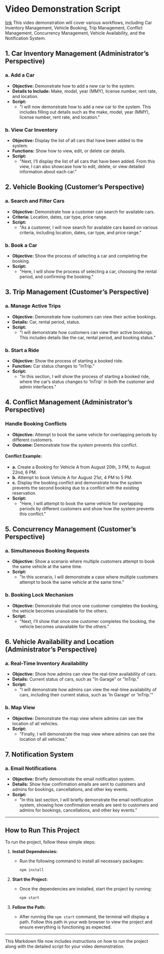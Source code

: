 # Video Demonstration Script
[link](https://drive.google.com/file/d/1sQobjpe1kw0PDek7L1qO7wYhbpufF3cX/view?usp=sharing)
This video demonstration will cover various workflows, including Car Inventory Management, Vehicle Booking, Trip Management, Conflict Management, Concurrency Management, Vehicle Availability, and the Notification System.

## 1. Car Inventory Management (Administrator’s Perspective)

### a. Add a Car
- **Objective:** Demonstrate how to add a new car to the system.
- **Details to Include:** Make, model, year (MMY), license number, rent rate, and location.
- **Script:** 
    - "I will now demonstrate how to add a new car to the system. This includes filling out details such as the make, model, year (MMY), license number, rent rate, and location."

### b. View Car Inventory
- **Objective:** Display the list of all cars that have been added to the system.
- **Functions:** Show how to view, edit, or delete car details.
- **Script:** 
    - "Next, I’ll display the list of all cars that have been added. From this view, I can also showcase how to edit, delete, or view detailed information about each car."

## 2. Vehicle Booking (Customer’s Perspective)

### a. Search and Filter Cars
- **Objective:** Demonstrate how a customer can search for available cars.
- **Criteria:** Location, dates, car type, price range.
- **Script:** 
    - "As a customer, I will now search for available cars based on various criteria, including location, dates, car type, and price range."

### b. Book a Car
- **Objective:** Show the process of selecting a car and completing the booking.
- **Script:** 
    - "Here, I will show the process of selecting a car, choosing the rental period, and confirming the booking."

## 3. Trip Management (Customer’s Perspective)

### a. Manage Active Trips
- **Objective:** Demonstrate how customers can view their active bookings.
- **Details:** Car, rental period, status.
- **Script:** 
    - "I will demonstrate how customers can view their active bookings. This includes details like the car, rental period, and booking status."

### b. Start a Ride
- **Objective:** Show the process of starting a booked ride.
- **Function:** Car status changes to "InTrip."
- **Script:** 
    - "In this section, I will show the process of starting a booked ride, where the car’s status changes to 'InTrip' in both the customer and admin interfaces."

## 4. Conflict Management (Administrator’s Perspective)

### Handle Booking Conflicts
- **Objective:** Attempt to book the same vehicle for overlapping periods by different customers.
- **Outcome:** Demonstrate how the system prevents this conflict.

#### Conflict Example:
- **a.** Create a Booking for Vehicle A from August 20th, 3 PM, to August 22nd, 6 PM.
- **b.** Attempt to book Vehicle A for August 21st, 4 PM to 5 PM.
- **c.** Display the booking conflict and demonstrate how the system prevents the second booking due to a conflict with the existing reservation.
- **Script:** 
    - "Here, I will attempt to book the same vehicle for overlapping periods by different customers and show how the system prevents this conflict."

## 5. Concurrency Management (Customer’s Perspective)

### a. Simultaneous Booking Requests
- **Objective:** Show a scenario where multiple customers attempt to book the same vehicle at the same time.
- **Script:** 
    - "In this scenario, I will demonstrate a case where multiple customers attempt to book the same vehicle at the same time."

### b. Booking Lock Mechanism
- **Objective:** Demonstrate that once one customer completes the booking, the vehicle becomes unavailable for the others.
- **Script:** 
    - "Next, I’ll show that once one customer completes the booking, the vehicle becomes unavailable for the others."

## 6. Vehicle Availability and Location (Administrator’s Perspective)

### a. Real-Time Inventory Availability
- **Objective:** Show how admins can view the real-time availability of cars.
- **Details:** Current status of cars, such as "In Garage" or "InTrip."
- **Script:** 
    - "I will demonstrate how admins can view the real-time availability of cars, including their current status, such as 'In Garage' or 'InTrip.'"

### b. Map View
- **Objective:** Demonstrate the map view where admins can see the location of all vehicles.
- **Script:** 
    - "Finally, I will demonstrate the map view where admins can see the location of all vehicles."

## 7. Notification System

### a. Email Notifications
- **Objective:** Briefly demonstrate the email notification system.
- **Details:** Show how confirmation emails are sent to customers and admins for bookings, cancellations, and other key events.
- **Script:** 
    - "In this last section, I will briefly demonstrate the email notification system, showing how confirmation emails are sent to customers and admins for bookings, cancellations, and other key events."

---

## How to Run This Project

To run the project, follow these simple steps:

1. **Install Dependencies:**
   - Run the following command to install all necessary packages:
     ```bash
     npm install
     ```

2. **Start the Project:**
   - Once the dependencies are installed, start the project by running:
     ```bash
     npm start
     ```

3. **Follow the Path:**
   - After running the `npm start` command, the terminal will display a path. Follow this path in your web browser to view the project and ensure everything is functioning as expected.

---

This Markdown file now includes instructions on how to run the project along with the detailed script for your video demonstration.
